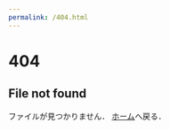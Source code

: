 ```yaml
---
permalink: /404.html
---
```


# 404
## File not found

ファイルが見つかりません．
[ホーム](https://anomath.github.io/AnoMath/index.html)へ戻る．
